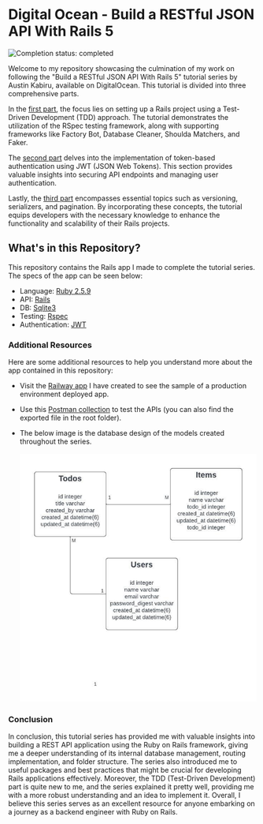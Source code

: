 # Digital Ocean - Build a RESTful JSON API With Rails 5

![Completion status: completed](https://img.shields.io/badge/COMPLETION%20STATUS-COMPLETED-success?style=for-the-badge)

Welcome to my repository showcasing the culmination of my work on following the "Build a RESTful JSON API With Rails 5" tutorial series by Austin Kabiru, available on DigitalOcean. This tutorial is divided into three comprehensive parts.

In the [first part](https://www.digitalocean.com/community/tutorials/build-a-restful-json-api-with-rails-5-part-one), the focus lies on setting up a Rails project using a Test-Driven Development (TDD) approach. The tutorial demonstrates the utilization of the RSpec testing framework, along with supporting frameworks like Factory Bot, Database Cleaner, Shoulda Matchers, and Faker.

The [second part]((https://www.digitalocean.com/community/tutorials/build-a-restful-json-api-with-rails-5-part-one)) delves into the implementation of token-based authentication using JWT (JSON Web Tokens). This section provides valuable insights into securing API endpoints and managing user authentication.

Lastly, the [third part](https://www.digitalocean.com/community/tutorials/build-a-restful-json-api-with-rails-5-part-one) encompasses essential topics such as versioning, serializers, and pagination. By incorporating these concepts, the tutorial equips developers with the necessary knowledge to enhance the functionality and scalability of their Rails projects.

## What's in this Repository?

This repository contains the Rails app I made to complete the tutorial series. The specs of the app can be seen below:
- Language: [Ruby 2.5.9](https://www.ruby-lang.org/en/news/2021/04/05/ruby-2-5-9-released/)
- API: [Rails](https://rubyonrails.org/)
- DB: [Sqlite3](https://sqlite.org/index.html)
- Testing: [Rspec](https://github.com/rspec/rspec-rails)
- Authentication: [JWT](https://github.com/jwt/ruby-jwt)

### Additional Resources

Here are some additional resources to help you understand more about the app contained in this repository:

- Visit the [Railway app](https://digital-ocean-ror-restapi-production.up.railway.app/) I have created to see the sample of a production environment deployed app.

- Use this [Postman collection](https://elements.getpostman.com/redirect?entityId=12961186-5e107c51-c5a2-44e0-bfed-30034bd1e03a&entityType=collection) to test the APIs (you can also find the exported file in the root folder).

- The below image is the database design of the models created throughout the series.
<br><br>
![database-design](database-design.jpeg)

### Conclusion
In conclusion, this tutorial series has provided me with valuable insights into building a REST API application using the Ruby on Rails framework, giving me a deeper understanding of its internal database management, routing implementation, and folder structure. The series also introduced me to useful packages and best practices that might be crucial for developing Rails applications effectively. Moreover, the TDD (Test-Driven Development) part is quite new to me, and the series explained it pretty well, providing me with a more robust understanding and an idea to implement it. Overall, I believe this series serves as an excellent resource for anyone embarking on a journey as a backend engineer with Ruby on Rails.
 